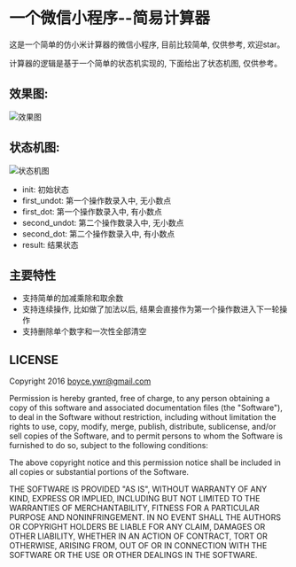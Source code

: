 一个微信小程序--简易计算器
============================

这是一个简单的仿小米计算器的微信小程序, 目前比较简单, 仅供参考, 欢迎star。

计算器的逻辑是基于一个简单的状态机实现的, 下面给出了状态机图, 仅供参考。

效果图:
--------
![效果图](http://7xqe6t.com1.z0.glb.clouddn.com/imgs/2016-11-09/calc/demo.gif)


状态机图:
--------
![状态机图](http://7xqe6t.com1.z0.glb.clouddn.com/imgs/2016-11-09/calc/states.svg)

* init: 初始状态
* first_undot: 第一个操作数录入中, 无小数点
* first_dot: 第一个操作数录入中, 有小数点
* second_undot: 第二个操作数录入中, 无小数点
* second_dot: 第二个操作数录入中, 有小数点
* result: 结果状态


## 主要特性

* 支持简单的加减乘除和取余数
* 支持连续操作, 比如做了加法以后, 结果会直接作为第一个操作数进入下一轮操作
* 支持删除单个数字和一次性全部清空
## LICENSE

Copyright 2016 boyce.ywr@gmail.com

Permission is hereby granted, free of charge, to any person obtaining
a copy of this software and associated documentation files (the "Software"),
to deal in the Software without restriction, including without limitation
the rights to use, copy, modify, merge, publish, distribute, sublicense,
and/or sell copies of the Software, and to permit persons to whom the
Software is furnished to do so, subject to the following conditions:

The above copyright notice and this permission notice shall be included
in all copies or substantial portions of the Software.

THE SOFTWARE IS PROVIDED "AS IS", WITHOUT WARRANTY OF ANY KIND,
EXPRESS OR IMPLIED, INCLUDING BUT NOT LIMITED TO THE WARRANTIES
OF MERCHANTABILITY, FITNESS FOR A PARTICULAR PURPOSE AND NONINFRINGEMENT.
IN NO EVENT SHALL THE AUTHORS OR COPYRIGHT HOLDERS BE LIABLE FOR ANY CLAIM,
DAMAGES OR OTHER LIABILITY, WHETHER IN AN ACTION OF CONTRACT,
TORT OR OTHERWISE, ARISING FROM, OUT OF OR IN CONNECTION WITH THE SOFTWARE
OR THE USE OR OTHER DEALINGS IN THE SOFTWARE.
